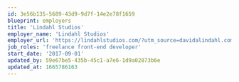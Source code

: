 ```yaml
---
id: 3e56b135-5689-43d9-9d7f-14e2e78f1659
blueprint: employers
title: 'Lindahl Studios'
employer_name: 'Lindahl Studios'
employer_url: 'https://lindahlstudios.com/?utm_source=davidalindahl.com'
job_roles: 'freelance front-end developer'
start_date: '2017-09-01'
updated_by: 59e67be5-435b-45c1-a7e6-1d9a02873b6e
updated_at: 1665786163
---
```


